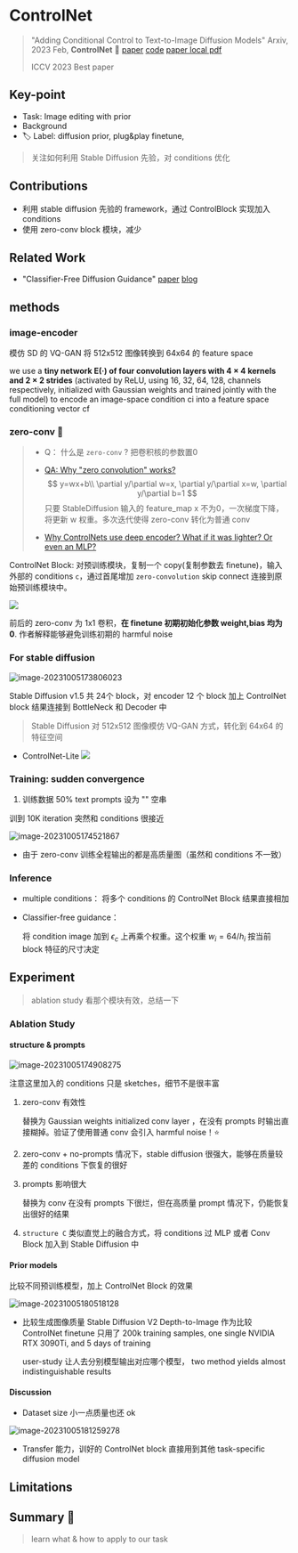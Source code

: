 # ControlNet

> "Adding Conditional Control to Text-to-Image Diffusion Models" Arxiv, 2023 Feb, **ControlNet** :statue_of_liberty:
> [paper](https://arxiv.org/abs/2302.05543) [code](https://github.com/lllyasviel/ControlNet)
> [paper local pdf](./2023_02_ICCV_bestpaper_Adding-Conditional-Control-to-Text-to-Image-Diffusion-Models.pdf)
>
> ICCV 2023 Best paper

## **Key-point**

- Task: Image editing with prior
- Background
- :label: Label: diffusion prior, plug&play finetune,

> 关注如何利用 Stable Diffusion 先验，对 conditions 优化



## **Contributions**

- 利用 stable diffusion 先验的 framework，通过 ControlBlock 实现加入 conditions
- 使用 zero-conv block 模块，减少 



## **Related Work**

- "Classifier-Free Diffusion Guidance"
  [paper](https://arxiv.org/abs/2207.12598) [blog](https://betterprogramming.pub/diffusion-models-ddpms-ddims-and-classifier-free-guidance-e07b297b2869)



## **methods**

### image-encoder

模仿 SD 的 VQ-GAN 将 512x512 图像转换到 64x64 的 feature space

we use a **tiny network E(·) of four convolution layers with 4 × 4 kernels and 2 × 2 strides** (activated by ReLU, using 16, 32, 64, 128, channels respectively, initialized with Gaussian weights and trained jointly with the full model) to encode an image-space condition ci into a feature space conditioning vector cf





### zero-conv :key:

> - Q： 什么是 `zero-conv` ? 把卷积核的参数置0
>
> - [QA: Why "zero convolution" works?](https://github.com/lllyasviel/ControlNet/blob/main/docs/faq.md)
>   $$
>   y=wx+b\\
>   \partial y/\partial w=x, \partial y/\partial x=w, \partial y/\partial b=1
>   $$
>   只要 StableDiffusion 输入的 feature_map x 不为0，一次梯度下降，将更新 w 权重。多次迭代使得 zero-conv 转化为普通 conv
>
> - [Why ControlNets use deep encoder? What if it was lighter? Or even an MLP?](https://github.com/lllyasviel/ControlNet/discussions/188)

ControlNet Block: 对预训练模块，复制一个 copy(复制参数去 finetune)，输入外部的 conditions `c`，通过首尾增加 `zero-convolution` skip connect 连接到原始预训练模块中。

![](https://github.com/lllyasviel/ControlNet/raw/main/github_page/he.png)

前后的 zero-conv 为 1x1 卷积，**在 finetune 初期初始化参数 weight,bias 均为0**. 作者解释能够避免训练初期的 harmful noise



### For stable diffusion

![image-20231005173806023](docs/2023_02_ICCV_bestpaper_Adding-Conditional-Control-to-Text-to-Image-Diffusion-Models_Note/image-20231005173806023.png)

Stable Diffusion v1.5 共 24个 block，对 encoder 12 个 block 加上 ControlNet block 结果连接到 BottleNeck 和 Decoder 中

> Stable Diffusion 对 512x512 图像模仿 VQ-GAN 方式，转化到 64x64 的特征空间

- ControlNet-Lite
  ![](https://user-images.githubusercontent.com/19834515/221408921-068dd793-53cf-4020-b542-403de295c04f.png)



### Training: sudden convergence

1. 训练数据 50% text prompts 设为 "" 空串

训到 10K iteration 突然和 conditions 很接近

![image-20231005174521867](docs/2023_02_ICCV_bestpaper_Adding-Conditional-Control-to-Text-to-Image-Diffusion-Models_Note/image-20231005174521867.png)

- 由于 zero-conv 训练全程输出的都是高质量图（虽然和 conditions 不一致）

### Inference

- multiple conditions： 将多个 conditions 的 ControlNet Block 结果直接相加

- Classifier-free guidance：

  将 condition image 加到 $\epsilon_c$ 上再乘个权重。这个权重 $w_i = 64 / h_i$ 按当前 block 特征的尺寸决定





## **Experiment**

> ablation study 看那个模块有效，总结一下

### Ablation Study

#### structure & prompts

![image-20231005174908275](docs/2023_02_ICCV_bestpaper_Adding-Conditional-Control-to-Text-to-Image-Diffusion-Models_Note/image-20231005174908275.png)

注意这里加入的 conditions 只是 sketches，细节不是很丰富

1. zero-conv 有效性

   替换为 Gaussian weights initialized conv layer ，在没有 prompts 时输出直接糊掉。验证了使用普通 conv 会引入 harmful noise！:star:

2. zero-conv + no-prompts 情况下，stable diffusion 很强大，能够在质量较差的 conditions 下恢复的很好

3. prompts 影响很大

   替换为 conv 在没有 prompts 下很烂，但在高质量 prompt 情况下，仍能恢复出很好的结果

4. `structure C` 类似直觉上的融合方式，将 conditions 过 MLP 或者 Conv Block 加入到 Stable Diffusion 中



#### Prior models

比较不同预训练模型，加上 ControlNet Block 的效果

![image-20231005180518128](docs/2023_02_ICCV_bestpaper_Adding-Conditional-Control-to-Text-to-Image-Diffusion-Models_Note/image-20231005180518128.png)

- 比较生成图像质量
  Stable Diffusion V2 Depth-to-Image 作为比较
  ControlNet finetune 只用了 200k training samples, one single NVIDIA RTX 3090Ti, and 5 days of training

  user-study 让人去分别模型输出对应哪个模型， two method yields almost indistinguishable results

#### Discussion

- Dataset size 小一点质量也还 ok

![image-20231005181259278](docs/2023_02_ICCV_bestpaper_Adding-Conditional-Control-to-Text-to-Image-Diffusion-Models_Note/image-20231005181259278.png)

- Transfer 能力，训好的 ControlNet block 直接用到其他 task-specific diffusion model





## **Limitations**

## **Summary :star2:**

> learn what & how to apply to our task
